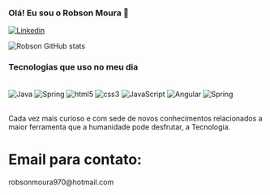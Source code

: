 

### Olá! Eu sou o Robson Moura 👋

[![Linkedin](https://img.shields.io/badge/LinkedIn-0077B5?style=for-the-badge&logo=linkedin&logoColor=white)](linkedin.com/in/robson-moura-b36065235)

![Robson GitHub stats](https://github-readme-stats.vercel.app/api?username=M0uRa04&show_icons=true&theme=tokyonight)


### Tecnologias que uso no meu dia

<div style="display: inline_bloc"><br/>
    <img align="center" alt="Java" src="https://img.shields.io/badge/Java-ED8B00?style=for-the-badge&logo=openjdk&logoColor=white">
    <img align="center" alt="Spring" src="https://img.shields.io/badge/Spring-6DB33F?style=for-the-badge&logo=spring&logoColor=white">
    <img align="center" alt="html5" src="https://img.shields.io/badge/HTML5-E34F26?style=for-the-badge&logo=html5&logoColor=white">
    <img align="center" alt="css3" src="https://img.shields.io/badge/CSS3-1572B6?style=for-the-badge&logo=css3&logoColor=white">
    <img align="center" alt="JavaScript" src="https://img.shields.io/badge/JavaScript-F7DF1E?style=for-the-badge&logo=javascript&logoColor=black">
    <img align="center" alt="Angular" src="https://img.shields.io/badge/Angular-DD0031?style=for-the-badge&logo=angular&logoColor=white">
    <img align="center" alt="Spring" src="https://img.shields.io/badge/Node.js-43853D?style=for-the-badge&logo=node.js&logoColor=white">

</div><br>

Cada vez mais curioso e com sede de novos conhecimentos relacionados a maior ferramenta que a humanidade pode desfrutar, a Tecnologia.

 
<h1> Email para contato: </h1>

<p>robsonmoura970@hotmail.com</p>
